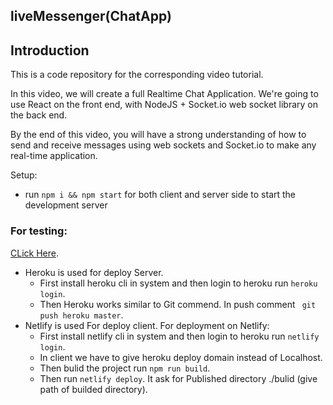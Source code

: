 ## liveMessenger(ChatApp)

## Introduction
This is a code repository for the corresponding video tutorial. 

In this video, we will create a full Realtime Chat Application. We're going to use  React on the front end, with NodeJS + Socket.io web socket library on the back end. 

By the end of this video, you will have a strong understanding of how to send and receive messages using web sockets and Socket.io to make any real-time application.

Setup:
- run ```npm i && npm start``` for both client and server side to start the development server


### For testing:
[CLick Here](https://sleepy-lichterman-c2ffe9.netlify.app/).
- Heroku is used for deploy Server.
  - First install heroku cli in system and then login to heroku run ```heroku login```.
  - Then Heroku works similar to Git commend. In push comment ``` git push heroku master```.
- Netlify is used For deploy client. For deployment on Netlify:
   - First install netlify cli in system and then login to heroku run ```netlify login```.
  - In client we have to give heroku deploy domain instead of Localhost.
  - Then bulid the project  run ```npm run build```.
  - Then run ```netlify deploy```. It ask for Published directory ./bulid (give path of builded directory).
